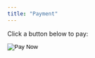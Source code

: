 ```yaml
---
title: "Payment"
---
```

Click a button below to pay:

<form action="https://www.paypal.com/cgi-bin/webscr" method="post" target="_top">
  <input type="hidden" name="cmd" value="_s-xclick">
  <input type="hidden" name="hosted_button_id" value="YOUR_BUTTON_ID">
  <input type="image"
         src="https://www.paypalobjects.com/en_US/i/btn/btn_buynowCC_LG.gif"
         name="submit" alt="Pay Now">
</form>
